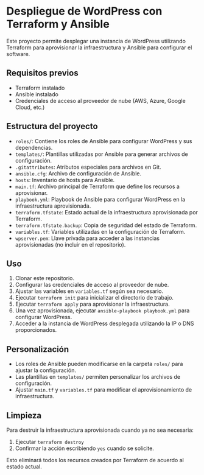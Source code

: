 # Despliegue de WordPress con Terraform y Ansible

Este proyecto permite desplegar una instancia de WordPress utilizando Terraform para aprovisionar la infraestructura y Ansible para configurar el software.

## Requisitos previos

- Terraform instalado
- Ansible instalado
- Credenciales de acceso al proveedor de nube (AWS, Azure, Google Cloud, etc.)

## Estructura del proyecto

- `roles/`: Contiene los roles de Ansible para configurar WordPress y sus dependencias.
- `templates/`: Plantillas utilizadas por Ansible para generar archivos de configuración.
- `.gitattributes`: Atributos especiales para archivos en Git.
- `ansible.cfg`: Archivo de configuración de Ansible.
- `hosts`: Inventario de hosts para Ansible.
- `main.tf`: Archivo principal de Terraform que define los recursos a aprovisionar.
- `playbook.yml`: Playbook de Ansible para configurar WordPress en la infraestructura aprovisionada.
- `terraform.tfstate`: Estado actual de la infraestructura aprovisionada por Terraform.
- `terraform.tfstate.backup`: Copia de seguridad del estado de Terraform.
- `variables.tf`: Variables utilizadas en la configuración de Terraform.
- `wpserver.pem`: Llave privada para acceder a las instancias aprovisionadas (no incluir en el repositorio).

## Uso

1. Clonar este repositorio.
2. Configurar las credenciales de acceso al proveedor de nube.
3. Ajustar las variables en `variables.tf` según sea necesario. 
4. Ejecutar `terraform init` para inicializar el directorio de trabajo.
5. Ejecutar `terraform apply` para aprovisionar la infraestructura.
6. Una vez aprovisionada, ejecutar `ansible-playbook playbook.yml` para configurar WordPress.
7. Acceder a la instancia de WordPress desplegada utilizando la IP o DNS proporcionados.

## Personalización

- Los roles de Ansible pueden modificarse en la carpeta `roles/` para ajustar la configuración.
- Las plantillas en `templates/` permiten personalizar los archivos de configuración.
- Ajustar `main.tf` y `variables.tf` para modificar el aprovisionamiento de infraestructura.

## Limpieza 

Para destruir la infraestructura aprovisionada cuando ya no sea necesaria:

1. Ejecutar `terraform destroy`
2. Confirmar la acción escribiendo `yes` cuando se solicite.

Esto eliminará todos los recursos creados por Terraform de acuerdo al estado actual.
